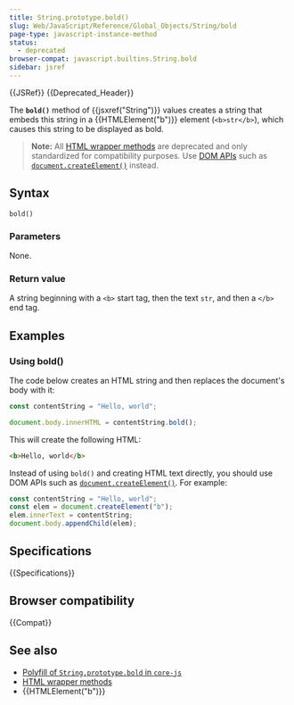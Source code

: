 ```yaml
---
title: String.prototype.bold()
slug: Web/JavaScript/Reference/Global_Objects/String/bold
page-type: javascript-instance-method
status:
  - deprecated
browser-compat: javascript.builtins.String.bold
sidebar: jsref
---
```


{{JSRef}} {{Deprecated_Header}}

The **`bold()`** method of {{jsxref("String")}} values creates a string that embeds this string in a {{HTMLElement("b")}} element (`<b>str</b>`), which causes this string to be displayed as bold.

> **Note:** All [HTML wrapper methods](/en-US/docs/Web/JavaScript/Reference/Global_Objects/String#html_wrapper_methods) are deprecated and only standardized for compatibility purposes. Use [DOM APIs](/en-US/docs/Web/API/Document_Object_Model) such as [`document.createElement()`](/en-US/docs/Web/API/Document/createElement) instead.

## Syntax

```js-nolint
bold()
```

### Parameters

None.

### Return value

A string beginning with a `<b>` start tag, then the text `str`, and then a `</b>` end tag.

## Examples

### Using bold()

The code below creates an HTML string and then replaces the document's body with it:

```js
const contentString = "Hello, world";

document.body.innerHTML = contentString.bold();
```

This will create the following HTML:

```html
<b>Hello, world</b>
```

Instead of using `bold()` and creating HTML text directly, you should use DOM APIs such as [`document.createElement()`](/en-US/docs/Web/API/Document/createElement). For example:

```js
const contentString = "Hello, world";
const elem = document.createElement("b");
elem.innerText = contentString;
document.body.appendChild(elem);
```

## Specifications

{{Specifications}}

## Browser compatibility

{{Compat}}

## See also

- [Polyfill of `String.prototype.bold` in `core-js`](https://github.com/zloirock/core-js#ecmascript-string-and-regexp)
- [HTML wrapper methods](/en-US/docs/Web/JavaScript/Reference/Global_Objects/String#html_wrapper_methods)
- {{HTMLElement("b")}}

